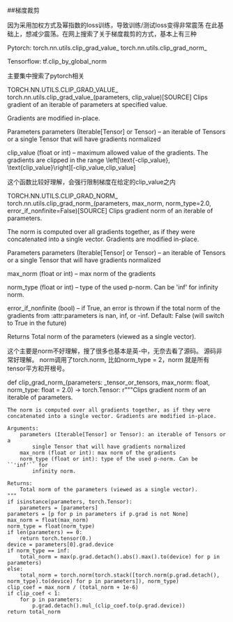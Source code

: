 ##梯度裁剪

因为采用加权方式及幂指数的loss训练，导致训练/测试loss变得非常震荡
在此基础上，想减少震荡。在网上搜索了关于梯度裁剪的方式，基本上有三种

Pytorch:
torch.nn.utils.clip_grad_value_
torch.nn.utils.clip_grad_norm_

Tensorflow: tf.clip_by_global_norm

主要集中搜索了pytorch相关

TORCH.NN.UTILS.CLIP_GRAD_VALUE_
torch.nn.utils.clip_grad_value_(parameters, clip_value)[SOURCE]
Clips gradient of an iterable of parameters at specified value.

Gradients are modified in-place.

Parameters
parameters (Iterable[Tensor] or Tensor) – an iterable of Tensors or a single Tensor that will have gradients normalized

clip_value (float or int) – maximum allowed value of the gradients. The gradients are clipped in the range \left[\text{-clip\_value}, \text{clip\_value}\right][-clip_value,clip_value]

这个函数比较好理解，会强行限制梯度在给定的clip_value之内

TORCH.NN.UTILS.CLIP_GRAD_NORM_
torch.nn.utils.clip_grad_norm_(parameters, max_norm, norm_type=2.0, error_if_nonfinite=False)[SOURCE]
Clips gradient norm of an iterable of parameters.

The norm is computed over all gradients together, as if they were concatenated into a single vector. Gradients are modified in-place.

Parameters
parameters (Iterable[Tensor] or Tensor) – an iterable of Tensors or a single Tensor that will have gradients normalized

max_norm (float or int) – max norm of the gradients

norm_type (float or int) – type of the used p-norm. Can be 'inf' for infinity norm.

error_if_nonfinite (bool) – if True, an error is thrown if the total norm of the gradients from :attr:parameters is nan, inf, or -inf. Default: False (will switch to True in the future)

Returns
Total norm of the parameters (viewed as a single vector).

这个主要是norm不好理解，搜了很多也基本是英-中，无奈去看了源码。
源码非常好理解。
norm调用了torch.norm, 比如norm_type = 2，norm 就是所有tensor平方和开根号。

def clip_grad_norm_(parameters: _tensor_or_tensors, max_norm: float, norm_type: float = 2.0) -> torch.Tensor:
    r"""Clips gradient norm of an iterable of parameters.

    The norm is computed over all gradients together, as if they were
    concatenated into a single vector. Gradients are modified in-place.

    Arguments:
        parameters (Iterable[Tensor] or Tensor): an iterable of Tensors or a
            single Tensor that will have gradients normalized
        max_norm (float or int): max norm of the gradients
        norm_type (float or int): type of the used p-norm. Can be ``'inf'`` for
            infinity norm.

    Returns:
        Total norm of the parameters (viewed as a single vector).
    """
    if isinstance(parameters, torch.Tensor):
        parameters = [parameters]
    parameters = [p for p in parameters if p.grad is not None]
    max_norm = float(max_norm)
    norm_type = float(norm_type)
    if len(parameters) == 0:
        return torch.tensor(0.)
    device = parameters[0].grad.device
    if norm_type == inf:
        total_norm = max(p.grad.detach().abs().max().to(device) for p in parameters)
    else:
        total_norm = torch.norm(torch.stack([torch.norm(p.grad.detach(), norm_type).to(device) for p in parameters]), norm_type)
    clip_coef = max_norm / (total_norm + 1e-6)
    if clip_coef < 1:
        for p in parameters:
            p.grad.detach().mul_(clip_coef.to(p.grad.device))
    return total_norm
